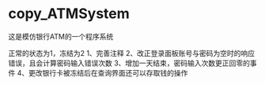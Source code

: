# copy_ATMSystem
这是模仿银行ATM的一个程序系统

正常的状态为1，冻结为2
1、完善注释
2、改正登录面板账号与密码为空时的响应错误，且会计算密码输入错误次数
3、增加一天结束，密码输入次数更正回零的事件
4、更改银行卡被冻结后在查询界面还可以存取钱的操作
